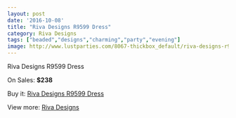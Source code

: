```yaml
---
layout: post
date: '2016-10-08'
title: "Riva Designs R9599 Dress"
category: Riva Designs
tags: ["beaded","designs","charming","party","evening"]
image: http://www.lustparties.com/8067-thickbox_default/riva-designs-r9599-dress.jpg
---
```

Riva Designs R9599 Dress

On Sales: **$238**
<a href="https://www.lustparties.com/en/riva-designs/2700-riva-designs-r9599-dress.html"><amp-img layout="responsive" width="600" height="600" src="//www.lustparties.com/8067-thickbox_default/riva-designs-r9599-dress.jpg" alt="Riva Designs R9599 Dress 0" /></a>
<a href="https://www.lustparties.com/en/riva-designs/2700-riva-designs-r9599-dress.html"><amp-img layout="responsive" width="600" height="600" src="//www.lustparties.com/8068-thickbox_default/riva-designs-r9599-dress.jpg" alt="Riva Designs R9599 Dress 1" /></a>

Buy it: [Riva Designs R9599 Dress](https://www.lustparties.com/en/riva-designs/2700-riva-designs-r9599-dress.html "Riva Designs R9599 Dress")

View more: [Riva Designs](https://www.lustparties.com/en/6-riva-designs "Riva Designs")
